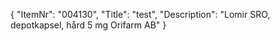 {
  "ItemNr": "004130",
  "Title": "test",
  "Description": "Lomir SRO, depotkapsel, hård 5 mg Orifarm AB"
}